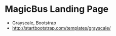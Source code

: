 MagicBus Landing Page
=====================

+ Grayscale, Bootstrap
+ http://startbootstrap.com/templates/grayscale/
